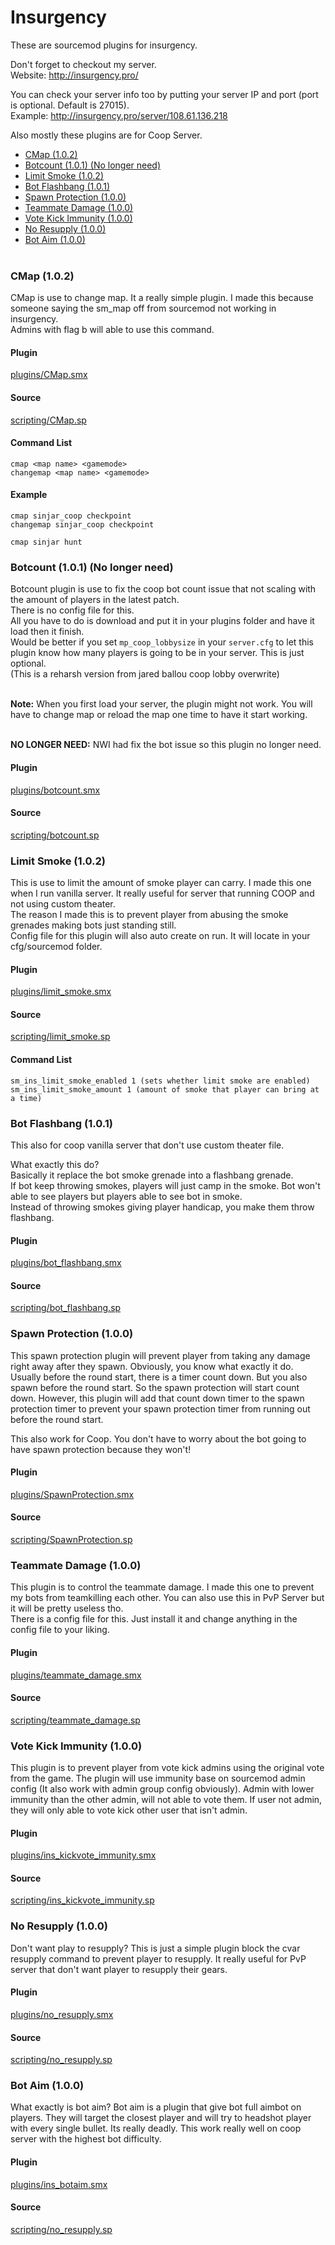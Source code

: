 # Insurgency
These are sourcemod plugins for insurgency.<br>

Don't forget to checkout my server.<br>
Website: http://insurgency.pro/

You can check your server info too by putting your server IP and port (port is optional. Default is 27015).<br>
Example: http://insurgency.pro/server/108.61.136.218

Also mostly these plugins are for Coop Server.

 * <a href='#cmap-102'>CMap (1.0.2)</a>
 * <a href='#botcount-101'>Botcount (1.0.1) (No longer need)</a>
 * <a href='#limit-smoke-102'>Limit Smoke (1.0.2)</a>
 * <a href='#bot-flashbang-101'>Bot Flashbang (1.0.1)</a>
 * <a href='#spawn-protection-100'>Spawn Protection (1.0.0)</a>
 * <a href='#teammate-damage-100'>Teammate Damage (1.0.0)</a>
 * <a href='#vote-kick-immunity-100'>Vote Kick Immunity (1.0.0)</a>
 * <a href='#no-resupply-100'>No Resupply (1.0.0)</a>
 * <a href='#bot-aim-100'>Bot Aim (1.0.0)</a><br><br>
 


### CMap (1.0.2)
CMap is use to change map. It a really simple plugin. I made this because someone saying the sm_map off from sourcemod not working in insurgency.<br>
Admins with flag b will able to use this command.<br>

#### Plugin
[plugins/CMap.smx](https://github.com/zWolfi/Insurgency/blob/master/plugins/CMap.smx?raw=true)

#### Source
[scripting/CMap.sp](https://github.com/zWolfi/Insurgency/blob/master/scripting/CMap.sp)

#### Command List
```
cmap <map name> <gamemode>
changemap <map name> <gamemode>
```

#### Example
```
cmap sinjar_coop checkpoint
changemap sinjar_coop checkpoint

cmap sinjar hunt
```


### Botcount (1.0.1) (No longer need)
Botcount plugin is use to fix the coop bot count issue that not scaling with the amount of players in the latest patch.<br>
There is no config file for this.<br>
All you have to do is download and put it in your plugins folder and have it load then it finish.<br>
Would be better if you set `mp_coop_lobbysize` in your `server.cfg` to let this plugin know how many players is going to be in your server. This is just optional.<br>
(This is a reharsh version from jared ballou coop lobby overwrite)<br><br>

**Note:** When you first load your server, the plugin might not work. You will have to change map or reload the map one time to have it start working.<br><br>

**NO LONGER NEED:** NWI had fix the bot issue so this plugin no longer need.<br>

#### Plugin
[plugins/botcount.smx](https://github.com/zWolfi/Insurgency/blob/master/plugins/botcount.smx?raw=true)

#### Source
[scripting/botcount.sp](https://github.com/zWolfi/Insurgency/blob/master/scripting/botcount.sp)


### Limit Smoke (1.0.2)
This is use to limit the amount of smoke player can carry. I made this one when I run vanilla server. It really useful for server that running COOP and not using custom theater.<br>
The reason I made this is to prevent player from abusing the smoke grenades making bots just standing still.<br>
Config file for this plugin will also auto create on run. It will locate in your cfg/sourcemod folder.<br>

#### Plugin
[plugins/limit_smoke.smx](https://github.com/zWolfi/Insurgency/blob/master/plugins/limit_smoke.smx?raw=true)

#### Source
[scripting/limit_smoke.sp](https://github.com/zWolfi/Insurgency/blob/master/scripting/limit_smoke.sp)

#### Command List
```
sm_ins_limit_smoke_enabled 1 (sets whether limit smoke are enabled)
sm_ins_limit_smoke_amount 1 (amount of smoke that player can bring at a time)
```


### Bot Flashbang (1.0.1)
This also for coop vanilla server that don't use custom theater file.<br>

What exactly this do?<br>
Basically it replace the bot smoke grenade into a flashbang grenade.<br>
If bot keep throwing smokes, players will just camp in the smoke. Bot won't able to see players but players able to see bot in smoke.<br>
Instead of throwing smokes giving player handicap, you make them throw flashbang.<br>

#### Plugin
[plugins/bot_flashbang.smx](https://github.com/zWolfi/Insurgency/blob/master/plugins/bot_flashbang.smx?raw=true)

#### Source
[scripting/bot_flashbang.sp](https://github.com/zWolfi/Insurgency/blob/master/scripting/bot_flashbang.sp)


### Spawn Protection (1.0.0)
This spawn protection plugin will prevent player from taking any damage right away after they spawn. Obviously, you know what exactly it do.<br>
Usually before the round start, there is a timer count down. But you also spawn before the round start. So the spawn protection will start count down. However, this plugin will add that count down timer to the spawn protection timer to prevent your spawn protection timer from running out before the round start.<br>

This also work for Coop. You don't have to worry about the bot going to have spawn protection because they won't!

#### Plugin
[plugins/SpawnProtection.smx](https://github.com/zWolfi/Insurgency/blob/master/plugins/SpawnProtection.smx?raw=true)

#### Source
[scripting/SpawnProtection.sp](https://github.com/zWolfi/Insurgency/blob/master/scripting/SpawnProtection.sp)


### Teammate Damage (1.0.0)
This plugin is to control the teammate damage. I made this one to prevent my bots from teamkilling each other. You can also use this in PvP Server but it will be pretty useless tho.<br>
There is a config file for this. Just install it and change anything in the config file to your liking.

#### Plugin
[plugins/teammate_damage.smx](https://github.com/zWolfi/Insurgency/blob/master/plugins/teammate_damage.smx?raw=true)

#### Source
[scripting/teammate_damage.sp](https://github.com/zWolfi/Insurgency/blob/master/scripting/teammate_damage.sp)


### Vote Kick Immunity (1.0.0)
This plugin is to prevent player from vote kick admins using the original vote from the game. The plugin will use immunity base on sourcemod admin config (It also work with admin group config obviously). Admin with lower immunity than the other admin, will not able to vote them. If user not admin, they will only able to vote kick other user that isn't admin.

#### Plugin
[plugins/ins_kickvote_immunity.smx](https://github.com/zWolfi/Insurgency/blob/master/plugins/ins_kickvote_immunity.smx?raw=true)

#### Source
[scripting/ins_kickvote_immunity.sp](https://github.com/zWolfi/Insurgency/blob/master/scripting/ins_kickvote_immunity.sp)


### No Resupply (1.0.0)
Don't want play to resupply? This is just a simple plugin block the cvar resupply command to prevent player to resupply. It really useful for PvP server that don't want player to resupply their gears.

#### Plugin
[plugins/no_resupply.smx](https://github.com/zWolfi/Insurgency/blob/master/plugins/no_resupply.smx?raw=true)

#### Source
[scripting/no_resupply.sp](https://github.com/zWolfi/Insurgency/blob/master/scripting/no_resupply.sp)



### Bot Aim (1.0.0)
What exactly is bot aim? Bot aim is a plugin that give bot full aimbot on players. They will target the closest player and will try to headshot player with every single bullet. Its really deadly. This work really well on coop server with the highest bot difficulty.

#### Plugin
[plugins/ins_botaim.smx](https://github.com/zWolfi/Insurgency/blob/master/plugins/ins_botaim.smx?raw=true)

#### Source
[scripting/no_resupply.sp](https://github.com/zWolfi/Insurgency/blob/master/scripting/ins_botaim.sp)

